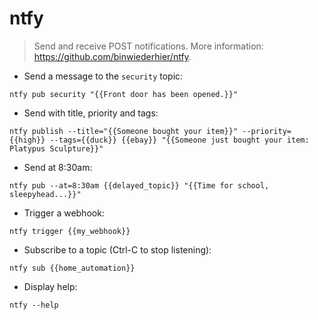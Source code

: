 # ntfy

> Send and receive POST notifications.
> More information: <https://github.com/binwiederhier/ntfy>.

- Send a message to the `security` topic:

`ntfy pub security "{{Front door has been opened.}}"`

- Send with title, priority and tags:

`ntfy publish --title="{{Someone bought your item}}" --priority={{high}} --tags={{duck}} {{ebay}} "{{Someone just bought your item: Platypus Sculpture}}"`

- Send at 8:30am:

`ntfy pub --at=8:30am {{delayed_topic}} "{{Time for school, sleepyhead...}}"`

- Trigger a webhook:

`ntfy trigger {{my_webhook}}`

- Subscribe to a topic (Ctrl-C to stop listening):

`ntfy sub {{home_automation}}`

- Display help:

`ntfy --help`
